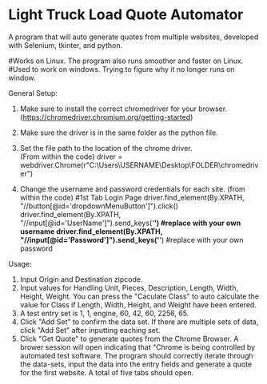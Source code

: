 # Light Truck Load Quote Automator
A program that will auto generate quotes from multiple websites, developed with Selenium, tkinter, and python.

#Works on Linux. The program also runs smoother and faster on Linux. 
#Used to work on windows. Trying to figure why it no longer runs on window.

General Setup:
1. Make sure to install the correct chromedriver for your browser. (https://chromedriver.chromium.org/getting-started)
2. Make sure the driver is in the same folder as the python file. 

3. Set the file path to the location of the chrome driver.     
(From within the code)
driver = webdriver.Chrome(r"C:\Users\USERNAME\Desktop\FOLDER\chromedriver")

4. Change the username and password credentials for each site. 
(from within the code)
#1st Tab Login Page
driver.find_element(By.XPATH, "//button[@id='dropdownMenuButton']").click()
driver.find_element(By.XPATH, "//input[@id='UserName']").send_keys('**********') #replace with your own username
driver.find_element(By.XPATH, "//input[@id='Password']").send_keys('**********') #replace with your own password
    
Usage:
1. Input Origin and Destination zipcode.
2. Input values for Handling Unit, Pieces, Description, Length, Width, Height, Weight. You can press the "Caculate Class" to auto calculate the value for Class if Length, Width, Height, and Weight have been entered.
3. A test entry set is 1, 1, engine, 60, 42, 60, 2256, 65. 
4. Click "Add Set" to confirm the data set. If there are multiple sets of data, click "Add Set" after inputting eaching set.
5. Click "Get Quote" to generate quotes from the Chrome Browser. A brower session will open indicating that "Chrome is being controlled by automated test software. The program should correctly iterate through the data-sets, input the data into the entry fields and generate a quote for the first website. A total of five tabs should open.



